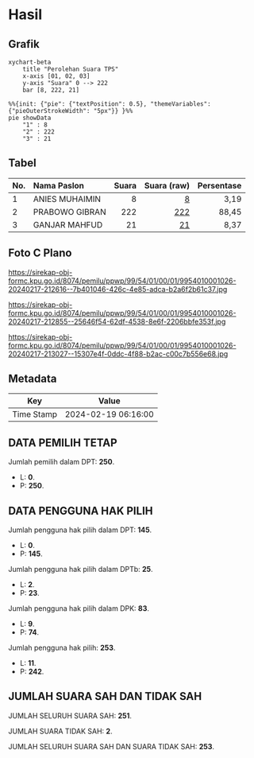 # Hasil

## Grafik

```mermaid
xychart-beta
    title "Perolehan Suara TPS"
    x-axis [01, 02, 03]
    y-axis "Suara" 0 --> 222
    bar [8, 222, 21]
```

```mermaid
%%{init: {"pie": {"textPosition": 0.5}, "themeVariables": {"pieOuterStrokeWidth": "5px"}} }%%
pie showData
    "1" : 8
    "2" : 222
    "3" : 21
```

## Tabel

| No. | Nama Paslon    | Suara | Suara (raw) | Persentase |
|:--- |:-------------- | -----:| -----------:| ----------:|
| 1   | ANIES MUHAIMIN | 8     | [8][p-1]    | 3,19       |
| 2   | PRABOWO GIBRAN | 222   | [222][p-2]  | 88,45      |
| 3   | GANJAR MAHFUD  | 21    | [21][p-3]   | 8,37       |


[p-1]: https://github.com/gigit-pemilu/pemilu-2024-99-luar-negeri/blob/main/pilpres/hitung-suara/sub/99-luar-negeri/sub/54-johor-bahru-malaysia/sub/01-johor-bahru-malaysia/sub/0001-johor-bahru-malaysia/sub/026-ksk-016/sub/paslon-1.txt
[p-2]: https://github.com/gigit-pemilu/pemilu-2024-99-luar-negeri/blob/main/pilpres/hitung-suara/sub/99-luar-negeri/sub/54-johor-bahru-malaysia/sub/01-johor-bahru-malaysia/sub/0001-johor-bahru-malaysia/sub/026-ksk-016/sub/paslon-2.txt
[p-3]: https://github.com/gigit-pemilu/pemilu-2024-99-luar-negeri/blob/main/pilpres/hitung-suara/sub/99-luar-negeri/sub/54-johor-bahru-malaysia/sub/01-johor-bahru-malaysia/sub/0001-johor-bahru-malaysia/sub/026-ksk-016/sub/paslon-3.txt

## Foto C Plano

https://sirekap-obj-formc.kpu.go.id/8074/pemilu/ppwp/99/54/01/00/01/9954010001026-20240217-212616--7b401046-426c-4e85-adca-b2a6f2b61c37.jpg

https://sirekap-obj-formc.kpu.go.id/8074/pemilu/ppwp/99/54/01/00/01/9954010001026-20240217-212855--25646f54-62df-4538-8e6f-2206bbfe353f.jpg

https://sirekap-obj-formc.kpu.go.id/8074/pemilu/ppwp/99/54/01/00/01/9954010001026-20240217-213027--15307e4f-0ddc-4f88-b2ac-c00c7b556e68.jpg


## Metadata

| Key        | Value               |
| ---------- | ------------------- |
| Time Stamp | 2024-02-19 06:16:00 |


## DATA PEMILIH TETAP

Jumlah pemilih dalam DPT: **250**.
 * L: **0**.
 * P: **250**.

## DATA PENGGUNA HAK PILIH

Jumlah pengguna hak pilih dalam DPT: **145**.
 * L: **0**.
 * P: **145**.

Jumlah pengguna hak pilih dalam DPTb: **25**.
 * L: **2**.
 * P: **23**.

Jumlah pengguna hak pilih dalam DPK: **83**.
 * L: **9**.
 * P: **74**.

Jumlah pengguna hak pilih: **253**.
 * L: **11**.
 * P: **242**.

## JUMLAH SUARA SAH DAN TIDAK SAH

JUMLAH SELURUH SUARA SAH: **251**.

JUMLAH SUARA TIDAK SAH: **2**.

JUMLAH SELURUH SUARA SAH DAN SUARA TIDAK SAH: **253**.



